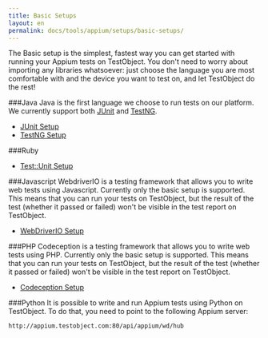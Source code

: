 ```yaml
---
title: Basic Setups
layout: en
permalink: docs/tools/appium/setups/basic-setups/
---
```

The Basic setup is the simplest, fastest way you can get started with running your Appium tests on TestObject. You don't need to worry about importing any libraries whatsoever: just choose the language you are most comfortable with and the device you want to test on, and let TestObject do the rest!

###Java
Java is the first language we choose to run tests on our platform. We currently support both [JUnit](http://junit.org/junit4/) and [TestNG](http://testng.org/doc/index.html).

+ [JUnit Setup](/docs/tools/appium/setups/basic-setup/junit/)
+ [TestNG Setup](/docs/tools/appium/setups/basic-setup/testng/)

###Ruby

+ [Test::Unit Setup](/docs/tools/appium/setups/basic-setup/testunit/)

###Javascript
WebdriverIO is a testing framework that allows you to write web tests using Javascript. Currently only the basic setup is supported. This means that you can run your tests on TestObject, but the result of the test (whether it passed or failed) won't be visible in the test report on TestObject.

+ [WebDriverIO Setup](/docs/tools/appium/setups/basic-setup/webdriverio/)

###PHP
Codeception is a testing framework that allows you to write web tests using PHP. Currently only the basic setup is supported. This means that you can run your tests on TestObject, but the result of the test (whether it passed or failed) won't be visible in the test report on TestObject.

+ [Codeception Setup](/docs/tools/appium/setups/basic-setup/codeception/)

###Python
It is possible to write and run Appium tests using Python on TestObject. To do that, you need to point to the following Appium server:

    http://appium.testobject.com:80/api/appium/wd/hub
